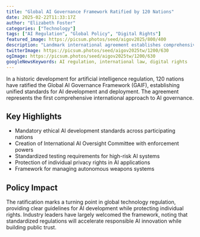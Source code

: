 ```yaml
---
title: "Global AI Governance Framework Ratified by 120 Nations"
date: 2025-02-22T11:33:17Z
author: "Elizabeth Foster"
categories: ["Technology"]
tags: ["AI Regulation", "Global Policy", "Digital Rights"]
featured_image: https://picsum.photos/seed/aigov2025/800/400
description: "Landmark international agreement establishes comprehensive AI governance framework"
twitterImage: https://picsum.photos/seed/aigov2025tw/1200/630
ogImage: https://picsum.photos/seed/aigov2025tw/1200/630
googleNewsKeywords: AI regulation, international law, digital rights
---
```


In a historic development for artificial intelligence regulation, 120 nations have ratified the Global AI Governance Framework (GAIF), establishing unified standards for AI development and deployment. The agreement represents the first comprehensive international approach to AI governance.

## Key Highlights

* Mandatory ethical AI development standards across participating nations
* Creation of International AI Oversight Committee with enforcement powers
* Standardized testing requirements for high-risk AI systems
* Protection of individual privacy rights in AI applications
* Framework for managing autonomous weapons systems

## Policy Impact

The ratification marks a turning point in global technology regulation, providing clear guidelines for AI development while protecting individual rights. Industry leaders have largely welcomed the framework, noting that standardized regulations will accelerate responsible AI innovation while building public trust.